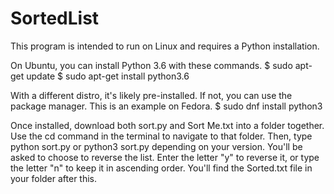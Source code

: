 # SortedList
This program is intended to run on Linux and requires a Python installation.

On Ubuntu, you can install Python 3.6 with these commands.
$ sudo apt-get update
$ sudo apt-get install python3.6

With a different distro, it's likely pre-installed. If not, you can use the package manager. This is an example on Fedora.
$ sudo dnf install python3

Once installed, download both sort.py and Sort Me.txt into a folder together. Use the cd command in the terminal to navigate to that folder.
Then, type python sort.py or python3 sort.py depending on your version. You'll be asked to choose to reverse the list. Enter the letter "y"
to reverse it, or type the letter "n" to keep it in ascending order. You'll find the Sorted.txt file in your folder after this.

